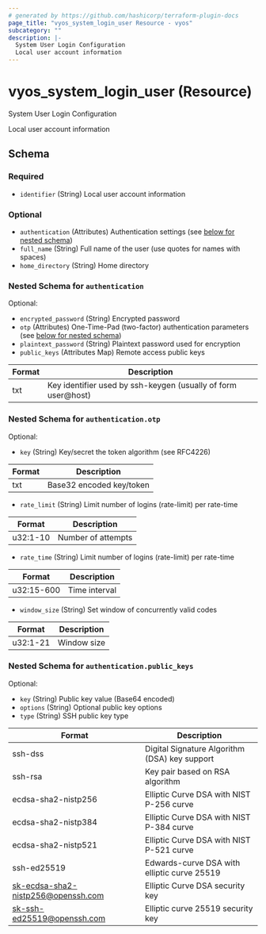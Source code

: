 ```yaml
---
# generated by https://github.com/hashicorp/terraform-plugin-docs
page_title: "vyos_system_login_user Resource - vyos"
subcategory: ""
description: |-
  System User Login Configuration
  Local user account information
---
```


# vyos_system_login_user (Resource)

System User Login Configuration

Local user account information



<!-- schema generated by tfplugindocs -->
## Schema

### Required

- `identifier` (String) Local user account information

### Optional

- `authentication` (Attributes) Authentication settings (see [below for nested schema](#nestedatt--authentication))
- `full_name` (String) Full name of the user (use quotes for names with spaces)
- `home_directory` (String) Home directory

<a id="nestedatt--authentication"></a>
### Nested Schema for `authentication`

Optional:

- `encrypted_password` (String) Encrypted password
- `otp` (Attributes) One-Time-Pad (two-factor) authentication parameters (see [below for nested schema](#nestedatt--authentication--otp))
- `plaintext_password` (String) Plaintext password used for encryption
- `public_keys` (Attributes Map) Remote access public keys

|  Format  |  Description  |
|----------|---------------|
|  txt  |  Key identifier used by ssh-keygen (usually of form user@host)  | (see [below for nested schema](#nestedatt--authentication--public_keys))

<a id="nestedatt--authentication--otp"></a>
### Nested Schema for `authentication.otp`

Optional:

- `key` (String) Key/secret the token algorithm (see RFC4226)

|  Format  |  Description  |
|----------|---------------|
|  txt  |  Base32 encoded key/token  |
- `rate_limit` (String) Limit number of logins (rate-limit) per rate-time

|  Format  |  Description  |
|----------|---------------|
|  u32:1-10  |  Number of attempts  |
- `rate_time` (String) Limit number of logins (rate-limit) per rate-time

|  Format  |  Description  |
|----------|---------------|
|  u32:15-600  |  Time interval  |
- `window_size` (String) Set window of concurrently valid codes

|  Format  |  Description  |
|----------|---------------|
|  u32:1-21  |  Window size  |


<a id="nestedatt--authentication--public_keys"></a>
### Nested Schema for `authentication.public_keys`

Optional:

- `key` (String) Public key value (Base64 encoded)
- `options` (String) Optional public key options
- `type` (String) SSH public key type

|  Format  |  Description  |
|----------|---------------|
|  ssh-dss  |  Digital Signature Algorithm (DSA) key support  |
|  ssh-rsa  |  Key pair based on RSA algorithm  |
|  ecdsa-sha2-nistp256  |  Elliptic Curve DSA with NIST P-256 curve  |
|  ecdsa-sha2-nistp384  |  Elliptic Curve DSA with NIST P-384 curve  |
|  ecdsa-sha2-nistp521  |  Elliptic Curve DSA with NIST P-521 curve  |
|  ssh-ed25519  |  Edwards-curve DSA with elliptic curve 25519  |
|  sk-ecdsa-sha2-nistp256@openssh.com  |  Elliptic Curve DSA security key  |
|  sk-ssh-ed25519@openssh.com  |  Elliptic curve 25519 security key  |
